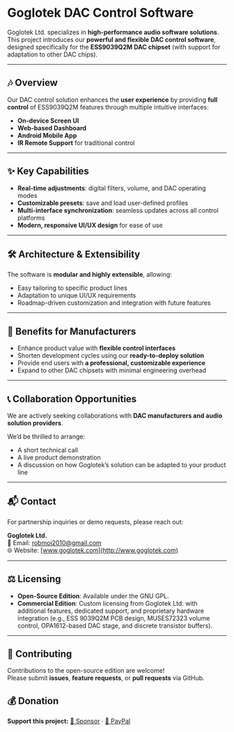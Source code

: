 # Goglotek DAC Control Software

Goglotek Ltd. specializes in **high-performance audio software solutions**.  
This project introduces our **powerful and flexible DAC control software**, designed specifically for the **ESS9039Q2M DAC chipset** (with support for adaptation to other DAC chips).

---

## 🎶 Overview

Our DAC control solution enhances the **user experience** by providing **full control** of ESS9039Q2M features through multiple intuitive interfaces:

- **On-device Screen UI**  
- **Web-based Dashboard**  
- **Android Mobile App**  
- **IR Remote Support** for traditional control  

---

## ✨ Key Capabilities

- **Real-time adjustments**: digital filters, volume, and DAC operating modes  
- **Customizable presets**: save and load user-defined profiles  
- **Multi-interface synchronization**: seamless updates across all control platforms  
- **Modern, responsive UI/UX design** for ease of use  

---

## 🛠️ Architecture & Extensibility

The software is **modular and highly extensible**, allowing:

- Easy tailoring to specific product lines  
- Adaptation to unique UI/UX requirements  
- Roadmap-driven customization and integration with future features  

---

## 🚀 Benefits for Manufacturers

- Enhance product value with **flexible control interfaces**  
- Shorten development cycles using our **ready-to-deploy solution**  
- Provide end users with **a professional, customizable experience**  
- Expand to other DAC chipsets with minimal engineering overhead  

---

## 📞 Collaboration Opportunities

We are actively seeking collaborations with **DAC manufacturers and audio solution providers**.  

We’d be thrilled to arrange:  
- A short technical call  
- A live product demonstration  
- A discussion on how Goglotek’s solution can be adapted to your product line  

---

## 📬 Contact

For partnership inquiries or demo requests, please reach out:  

**Goglotek Ltd.**  
📧 Email: [robmoi2010@gmail.com](mailto:robmoi2010@gmail.com)  
🌐 Website: [www.goglotek.com](http://www.goglotek.com)  

---

## ⚖️ Licensing

- **Open-Source Edition**: Available under the GNU GPL.  
- **Commercial Edition**: Custom licensing from Goglotek Ltd. with additional features, dedicated support, and proprietary hardware integration (e.g., ESS 9039Q2M PCB design, MUSES72323 volume control, OPA1612-based DAC stage, and discrete transistor buffers).  

---

## 🤝 Contributing

Contributions to the open-source edition are welcome!  
Please submit **issues**, **feature requests**, or **pull requests** via GitHub.

## 💰 Donation
**Support this project:** [💖 Sponsor](https://github.com/sponsors/robmoi2010) · [💸 PayPal](https://www.paypal.com/donate/?hosted_button_id=P4FZ9XQ7K3GY2)

